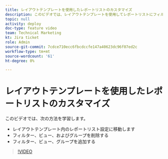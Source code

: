 ```yaml
---
title: レイアウトテンプレートを使用したレポートリストのカスタマイズ
description: このビデオでは、レイアウトテンプレートを使用してレポートリストにフィルター、ビュー、グループを追加および削除する方法を説明します。
topic: null
activity: deploy
doc-type: feature video
team: Technical Marketing
kt: Jira ticket
role: Admin
source-git-commit: 7cdce710ecc6fbcdccfe147a40623dc96f07ed2c
workflow-type: tm+mt
source-wordcount: '61'
ht-degree: 0%

---
```


# レイアウトテンプレートを使用したレポートリストのカスタマイズ

このビデオでは、次の方法を学習します。

* レイアウトテンプレート内のレポートリスト設定に移動します
* フィルター、ビュー、およびグループを削除する
* フィルター、ビュー、グループを追加する

>[!VIDEO](https://video.tv.adobe.com/v/335079/?quality=12)
